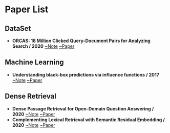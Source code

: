 # Paper List

## DataSet

- **ORCAS: 18 Million Clicked Query-Document Pairs for Analyzing Search / 2020** [~Note](./WeekPaper/2020_0831_0906.md)  [~Paper](https://arxiv.org/pdf/2006.05324.pdf)

## Machine Learning

- **Understanding black-box predictions via influence functions / 2017** [~Note](./WeekPaper/2020_0831_0906.md) [~Paper](https://arxiv.org/pdf/1703.04730.pdf)

## Dense Retrieval

- **Dense Passage Retrieval for Open-Domain Question Answering / 2020** [~Note](./WeekPaper/2020_0831_0906.md) [~Paper](https://arxiv.org/pdf/2004.04906.pdf)
- **Complementing Lexical Retrieval with Semantic Residual Embedding / 2020** [~Note](./WeekPaper/2020_0831_0906.md) [~Paper](https://arxiv.org/pdf/2004.13969.pdf)
